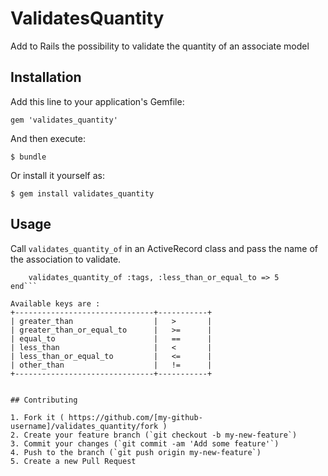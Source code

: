 # ValidatesQuantity

Add to Rails the possibility to validate the quantity of an associate model

## Installation

Add this line to your application's Gemfile:

    gem 'validates_quantity'

And then execute:

    $ bundle

Or install it yourself as:

    $ gem install validates_quantity

## Usage

Call `validates_quantity_of` in an ActiveRecord class and pass the name of the association to validate.

```class Topic < ActiveRecord::Base
    validates_quantity_of :tags, :less_than_or_equal_to => 5
end```

Available keys are : 
+-------------------------------+-----------+
| greater_than 					|	>		|
| greater_than_or_equal_to 		|	>=		|
| equal_to 						|	==		|
| less_than 					|	<		|	
| less_than_or_equal_to 		|	<=		|
| other_than 					|	!=		|
+-------------------------------+-----------+


## Contributing

1. Fork it ( https://github.com/[my-github-username]/validates_quantity/fork )
2. Create your feature branch (`git checkout -b my-new-feature`)
3. Commit your changes (`git commit -am 'Add some feature'`)
4. Push to the branch (`git push origin my-new-feature`)
5. Create a new Pull Request
